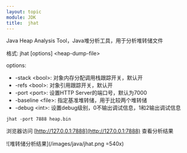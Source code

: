 ```yaml
---
layout: topic
module: JDK
title:  jhat
---
```


Java Heap Analysis Tool，Java堆分析工具，用于分析堆转储文件

格式: jhat [options] <heap-dump-file\>

options:

* -stack <bool\>: 对象内存分配调用栈跟踪开关，默认开
* -refs <bool\>: 对象引用跟踪开关，默认开
* -port <port\>: 设置HTTP Server的端口号，默认为7000
* -baseline <file\>: 指定基准堆转储，用于比较两个堆转储
* -debug <int\>: 设置debug级别，0不输出调试信息，1和2输出调试信息

`jhat -port 7888 heap.bin`

浏览器访问 [http://127.0.0.1:7888](http://127.0.0.1:7888) 查看分析结果

![堆转储分析结果](/images/java/jhat.png =540x)
